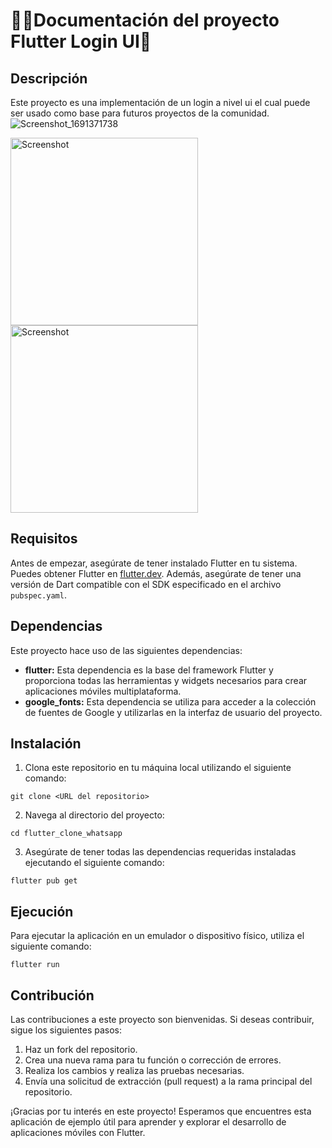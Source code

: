 # 👨‍💻Documentación del proyecto Flutter Login UI💙

## Descripción
Este proyecto es una implementación de un login a nivel ui el cual puede ser usado como base para futuros proyectos de la comunidad.
![Screenshot_1691371738](https://github.com/arnoldbgm/flutter-login-ui/assets/108824074/9df52cc4-98df-4dc0-8200-48c34565ec03)

<img src="https://github.com/arnoldbgm/flutter-login-ui/assets/108824074/673fc2f3-4256-4ee2-a23e-0b944f71b3ec" alt="Screenshot" width="300"> <img src="https://github-production-user-asset-6210df.s3.amazonaws.com/108824074/258678232-9df52cc4-98df-4dc0-8200-48c34565ec03" alt="Screenshot" width="300">

## Requisitos
Antes de empezar, asegúrate de tener instalado Flutter en tu sistema. Puedes obtener Flutter en [flutter.dev](https://flutter.dev/). Además, asegúrate de tener una versión de Dart compatible con el SDK especificado en el archivo `pubspec.yaml`.

## Dependencias
Este proyecto hace uso de las siguientes dependencias:

- **flutter:** Esta dependencia es la base del framework Flutter y proporciona todas las herramientas y widgets necesarios para crear aplicaciones móviles multiplataforma.
- **google_fonts:** Esta dependencia se utiliza para acceder a la colección de fuentes de Google y utilizarlas en la interfaz de usuario del proyecto.

## Instalación
1. Clona este repositorio en tu máquina local utilizando el siguiente comando:

```git
git clone <URL del repositorio>
```

2. Navega al directorio del proyecto:

```git
cd flutter_clone_whatsapp
```

3. Asegúrate de tener todas las dependencias requeridas instaladas ejecutando el siguiente comando:

```git
flutter pub get
```

## Ejecución
Para ejecutar la aplicación en un emulador o dispositivo físico, utiliza el siguiente comando:
```git
flutter run
```
## Contribución
Las contribuciones a este proyecto son bienvenidas. Si deseas contribuir, sigue los siguientes pasos:

1. Haz un fork del repositorio.
2. Crea una nueva rama para tu función o corrección de errores.
3. Realiza los cambios y realiza las pruebas necesarias.
4. Envía una solicitud de extracción (pull request) a la rama principal del repositorio.


¡Gracias por tu interés en este proyecto! Esperamos que encuentres esta aplicación de ejemplo útil para aprender y explorar el desarrollo de aplicaciones móviles con Flutter.
